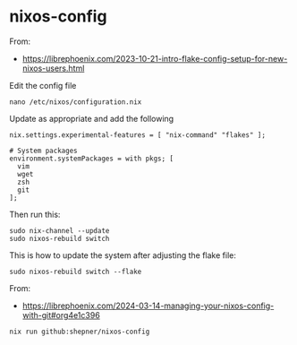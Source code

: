 # nixos-config

From:
- https://librephoenix.com/2023-10-21-intro-flake-config-setup-for-new-nixos-users.html

Edit the config file
```
nano /etc/nixos/configuration.nix
```

Update as appropriate and add the following

```
nix.settings.experimental-features = [ "nix-command" "flakes" ];

# System packages
environment.systemPackages = with pkgs; [
  vim
  wget
  zsh
  git
];
```

Then run this:

```
sudo nix-channel --update
sudo nixos-rebuild switch
```

This is how to update the system after adjusting the flake file:

```
sudo nixos-rebuild switch --flake
```

From:
- https://librephoenix.com/2024-03-14-managing-your-nixos-config-with-git#org4e1c396

```
nix run github:shepner/nixos-config
```

